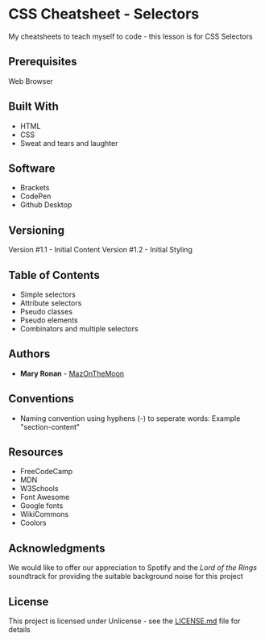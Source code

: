 # CSS Cheatsheet - Selectors
 My cheatsheets to teach myself to code - this lesson is for CSS Selectors 
 
## Prerequisites

Web Browser

## Built With

* HTML
* CSS
* Sweat and tears and laughter

## Software

* Brackets
* CodePen
* Github Desktop

## Versioning

Version #1.1 - Initial Content
Version #1.2 - Initial Styling

## Table of Contents 

* Simple selectors
* Attribute selectors
* Pseudo classes
* Pseudo elements
* Combinators and multiple selectors

## Authors

* **Mary Ronan** - [MazOnTheMoon](https://github.com/MazontheMoon)

## Conventions

* Naming convention using hyphens (-) to seperate words:
Example "section-content"

## Resources

* FreeCodeCamp
* MDN
* W3Schools
* Font Awesome
* Google fonts
* WikiCommons
* Coolors

## Acknowledgments
We would like to offer our appreciation to Spotify and the *Lord of the Rings* soundtrack for providing the suitable background noise for this project

## License

This project is licensed under Unlicense - see the [LICENSE.md](LICENSE.md) file for details
